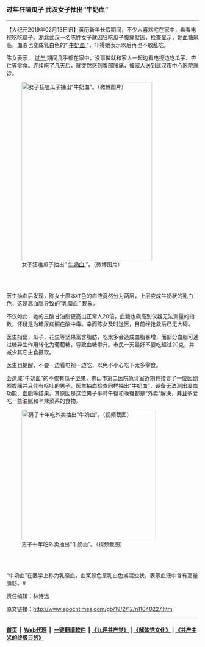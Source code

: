 ### 过年狂嗑瓜子 武汉女子抽出“牛奶血”
------------------------

<p>
 【大纪元2019年02月13日讯】黄历新年长假期间，不少人喜欢宅在家中，看看电视吃吃瓜子。湖北武汉一名陈姓女子就因狂吃瓜子腹痛就医，检查显示，她血糖飙高，血液也变成乳白色的“
 <a href="http://www.epochtimes.com/gb/tag/%E7%89%9B%E5%A5%B6%E8%A1%80.html">
  牛奶血
 </a>
 ”，吓得她表示以后再也不敢乱吃。
</p>
<p>
 陈女表示，
 <a href="http://www.epochtimes.com/gb/tag/%E8%BF%87%E5%B9%B4.html">
  过年
 </a>
 期间几乎都在家中，没事做就和家人一起边看电视边吃瓜子、杏仁等零食。连续吃了几天后，就突然感到腹部胀痛，被家人送到武汉市中心医院就诊。
</p>
<figure class="wp-caption aligncenter" id="attachment_11040230" style="width: 342px">
 <a href="http://i.epochtimes.com/assets/uploads/2019/02/600_phpfmgRfw.jpg">
  <img alt="女子狂嗑瓜子抽出“牛奶血”。（微博图片）" class=" wp-image-11040230" height="468" src="http://i.epochtimes.com/assets/uploads/2019/02/600_phpfmgRfw.jpg" width="342"/>
 </a>
 <br/><figcaption class="wp-caption-text">
  女子狂嗑瓜子抽出“
  <a href="http://www.epochtimes.com/gb/tag/%E7%89%9B%E5%A5%B6%E8%A1%80.html">
   牛奶血
  </a>
  ”。（微博图片）
 </figcaption><br/>
</figure><br/>
<p>
 医生抽血后发现，陈女士原本红色的血液竟然分为两层，上层变成牛奶状的乳白色，这是高血脂导致的“乳糜血” 现象。
</p>
<p>
 不仅如此，她的三酸甘油脂更高出正常人20倍，血糖也飙高到仪器无法测量的指数，怀疑是为糖尿病酮症酸中毒。幸而陈女及时送医，目前经抢救后已无大碍。
</p>
<p>
 医生指出，瓜子、花生等坚果富含脂肪，吃太多会造成血脂暴增，而部分血脂可通过糖异生作用转化为葡萄糖，导致血糖攀升。市民一天最好不要吃超过20克，并减少其它主食摄取。
</p>
<p>
 医生也提醒，不要一边看电视一边吃，以免不小心吃下太多零食。
</p>
<p>
 会造成“牛奶血”的不仅有瓜子坚果，佛山市第二医院急诊室近期也接诊了一位因剧烈腹痛并且伴有呕吐的男子，医生抽血检查同样抽出“牛奶血”，设备无法测出凝血功能、血脂等结果。其原因是这位男子平时午餐和晚餐都是“外卖”解决，并且多爱吃一些油腻和辛辣菜系的食物。
</p>
<figure class="wp-caption aligncenter" id="attachment_11040264" style="width: 352px">
 <a href="http://i.epochtimes.com/assets/uploads/2019/02/ss-3.jpg">
  <img alt="男子十年吃外卖抽出“牛奶血”。（视频截图）" class=" wp-image-11040264" height="342" src="http://i.epochtimes.com/assets/uploads/2019/02/ss-3-600x582.jpg" width="352"/>
 </a>
 <br/><figcaption class="wp-caption-text">
  男子十年吃外卖抽出“牛奶血”。（视频截图）
 </figcaption><br/>
</figure><br/>
<p>
 “牛奶血”在医学上称为乳糜血，血浆颜色呈乳白色或混浊状，表示血液中含有高量脂肪。#
</p>
<p>
 责任编辑：林诗远
</p>

原文链接：http://www.epochtimes.com/gb/19/2/12/n11040227.htm


------------------------
#### [首页](https://github.com/gfw-breaker/banned-news/blob/master/README.md) &nbsp;|&nbsp; [Web代理](https://github.com/labour-camp/helloworld) &nbsp;|&nbsp; [一键翻墙软件](https://github.com/gfw-breaker/nogfw/blob/master/README.md) &nbsp;| [《九评共产党》](https://github.com/gfw-breaker/9ping.md/blob/master/README.md#九评之一评共产党是什么) | [《解体党文化》](https://github.com/gfw-breaker/jtdwh.md/blob/master/README.md) | [《共产主义的终极目的》](https://github.com/gfw-breaker/gczydzjmd.md/blob/master/README.md)

